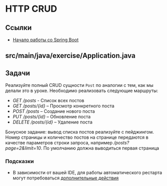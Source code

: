 # HTTP CRUD

## Ссылки

* [Начало работы со Spring Boot](https://spring.io/quickstart)

## src/main/java/exercise/Application.java

## Задачи

Реализуйте полный CRUD сущности `Post` по аналогии с тем, как мы делали это в уроке. Необходимо реализовать следующие маршруты:

* *GET /posts* - Список всех постов
* *GET /posts/{id}* – Просмотр конкретного поста
* *POST /posts* – Создание нового поста
* *PUT /posts/{id}* – Обновление поста
* *DELETE /posts/{id}* – Удаление поста

Бонусное задание: вывод списка постов реализуйте с пейджингом. Номер страницы и количество постов на странице передаются в качестве параметров строки запроса, например */posts?page=2&limit=10*. По умолчанию должна выводиться первая страница

### Подсказки

* В зависимости от вашей IDE, для работы автоматического рестарта могут потребоваться [дополнительные действия](https://docs.spring.io/spring-boot/docs/current/reference/html/using.html#using.devtools.restart)
